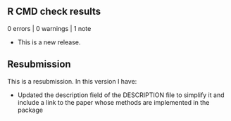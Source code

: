## R CMD check results

0 errors | 0 warnings | 1 note

* This is a new release.

## Resubmission

This is a resubmission. In this version I have:

* Updated the description field of the DESCRIPTION file to simplify it and include a link to the paper whose methods are implemented in the package

